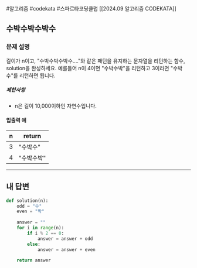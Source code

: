 #알고리즘 #codekata #스파르타코딩클럽 [[2024.09 알고리즘 CODEKATA]]

## 수박수박수박수

### 문제 설명

길이가 n이고, "수박수박수박수...."와 같은 패턴을 유지하는 문자열을 리턴하는 함수, solution을 완성하세요. 예를들어 n이 4이면 "수박수박"을 리턴하고 3이라면 "수박수"를 리턴하면 됩니다.
##### 제한사항
- n은 길이 10,000이하인 자연수입니다.

#### 입출력 예

|n|return|
|---|---|
|3|"수박수"|
|4|"수박수박"|


---

## 내 답변

```python
def solution(n):
    odd = "수"
    even = "박"
    
    answer = ""
    for i in range(n):
        if i % 2 == 0:
            answer = answer + odd
        else:
            answer = answer + even
            
    return answer
```
 